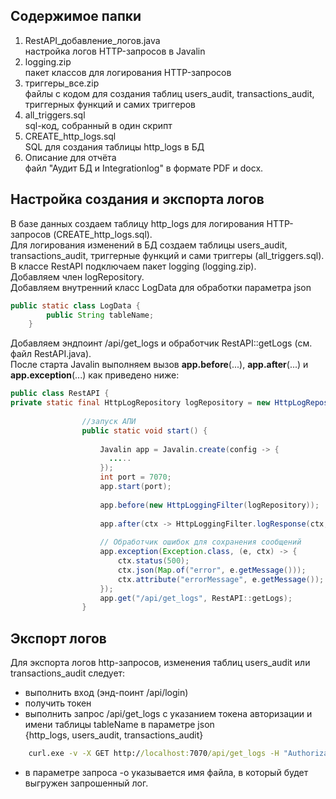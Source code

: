 ## Содержимое папки
1) RestAPI_добавление_логов.java  
настройка логов HTTP-запросов в Javalin  
2) logging.zip  
пакет классов для логирования HTTP-запросов  
3) триггеры_все.zip  
файлы с кодом для создания таблиц users_audit, transactions_audit, триггерных функций и самих триггеров  
4) all_triggers.sql  
sql-код, собранный в один скрипт
5) CREATE_http_logs.sql  
SQL для создания таблицы http_logs в БД
6) Описание для отчёта  
файл "Аудит БД и Integrationlog" в формате PDF и docx.

## Настройка создания и экспорта логов
В базе данных создаем таблицу http_logs для логирования HTTP-запросов (CREATE_http_logs.sql).  
Для логирования изменений в БД создаем таблицы users_audit, transactions_audit, триггерные функций и сами триггеры (all_triggers.sql).  
В классе RestAPI подключаем пакет logging (logging.zip).  
Добавляем член logRepository.  
Добавляем внутренний класс LogData для обработки параметра json
```java
public static class LogData {
        public String tableName;
    }
```
Добавляем эндпоинт /api/get_logs и обработчик RestAPI::getLogs (см. файл RestAPI.java).  
После старта Javalin выполняем вызов  **app.before**(...), **app.after**(...) и **app.exception**(...) как приведено ниже:  
```java   
public class RestAPI {
private static final HttpLogRepository logRepository = new HttpLogRepository();
 
                //запуск АПИ
                public static void start() {
            
                    Javalin app = Javalin.create(config -> {
                      .....
                    });
                    int port = 7070;
                    app.start(port);
            
                    app.before(new HttpLoggingFilter(logRepository));
            
                    app.after(ctx -> HttpLoggingFilter.logResponse(ctx, logRepository)); // <-- Логируем ответы
            
                    // Обработчик ошибок для сохранения сообщений
                    app.exception(Exception.class, (e, ctx) -> {
                        ctx.status(500);
                        ctx.json(Map.of("error", e.getMessage()));
                        ctx.attribute("errorMessage", e.getMessage()); // Для логов
                    });  
                    app.get("/api/get_logs", RestAPI::getLogs);  
                }  

```

## Экспорт логов
Для экспорта логов http-запросов, изменения таблиц users_audit или transactions_audit следует:  
- выполнить вход (энд-поинт /api/login)  
- получить токен  
- выполнить запрос /api/get_logs с указанием токена авторизации и имени таблицы tableName в параметре json  
{http_logs, users_audit, transactions_audit}  
```cmd
    curl.exe -v -X GET http://localhost:7070/api/get_logs -H "Authorization: Bearer [token]" -H "Content-Type: application/json"  -d '{\"tableName\":\"http_logs\"}' -o data.csv
```  
- в параметре запроса -o указывается имя файла, в который будет выгружен запрошенный лог.  
